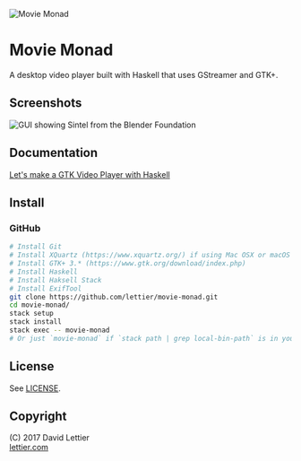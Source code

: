 ![Movie Monad](https://i.imgur.com/Vt9Bipy.png)

# Movie Monad

A desktop video player built with Haskell that uses GStreamer and GTK+.

## Screenshots

![GUI showing Sintel from the Blender Foundation](https://i.imgur.com/SLse3s9.jpg)

## Documentation

[Let's make a GTK Video Player with Haskell](https://lettier.github.io/posts/2017-08-30-haskell-gtk-video-player.html)

## Install

### GitHub

```bash
# Install Git
# Install XQuartz (https://www.xquartz.org/) if using Mac OSX or macOS
# Install GTK+ 3.* (https://www.gtk.org/download/index.php)
# Install Haskell
# Install Haksell Stack
# Install ExifTool
git clone https://github.com/lettier/movie-monad.git
cd movie-monad/
stack setup
stack install
stack exec -- movie-monad
# Or just `movie-monad` if `stack path | grep local-bin-path` is in your `echo $PATH`
```

## License

See [LICENSE](LICENSE).

## Copyright

(C) 2017 David Lettier  
[lettier.com](http://www.lettier.com/)
